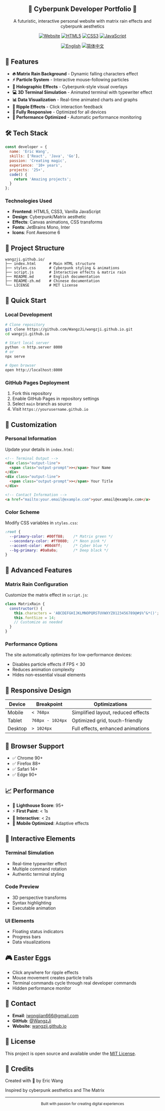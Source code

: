 <div align="center">
  <h2>🚀 Cyberpunk Developer Portfolio 🚀</h2>
  <p>A futuristic, interactive personal website with matrix rain effects and cyberpunk aesthetics</p>
  
  [![Website](https://img.shields.io/badge/website-live-00ff88?style=for-the-badge)](https://wangzji.github.io)
  [![HTML5](https://img.shields.io/badge/HTML5-E34F26?style=for-the-badge&logo=html5&logoColor=white)](https://developer.mozilla.org/en-US/docs/Web/HTML)
  [![CSS3](https://img.shields.io/badge/CSS3-1572B6?style=for-the-badge&logo=css3&logoColor=white)](https://developer.mozilla.org/en-US/docs/Web/CSS)
  [![JavaScript](https://img.shields.io/badge/JavaScript-F7DF1E?style=for-the-badge&logo=javascript&logoColor=black)](https://developer.mozilla.org/en-US/docs/Web/JavaScript)

  [![English](https://img.shields.io/badge/English-d9d9d9?style=flat-square)](README.md)
  [![简体中文](https://img.shields.io/badge/简体中文-d9d9d9?style=flat-square)](README.zh.md)
</div>

## 🌟 Features

- **🔥 Matrix Rain Background** - Dynamic falling characters effect
- **⚡ Particle System** - Interactive mouse-following particles  
- **🌈 Holographic Effects** - Cyberpunk-style visual overlays
- **💻 3D Terminal Simulation** - Animated terminal with typewriter effect
- **📊 Data Visualization** - Real-time animated charts and graphs
- **🎯 Ripple Effects** - Click interaction feedback
- **📱 Fully Responsive** - Optimized for all devices
- **🚀 Performance Optimized** - Automatic performance monitoring

## 🛠️ Tech Stack

```javascript
const developer = {
  name: 'Eric Wang',
  skills: ['React', 'Java', 'Go'],
  passion: 'Creating magic',
  experience: '10+ years',
  projects: '25+',
  code() {
    return 'Amazing projects';
  }
};
```

### Technologies Used
- **Frontend**: HTML5, CSS3, Vanilla JavaScript
- **Design**: Cyberpunk/Matrix aesthetic
- **Effects**: Canvas animations, CSS transforms
- **Fonts**: JetBrains Mono, Inter
- **Icons**: Font Awesome 6

## 📂 Project Structure

```
wangzji.github.io/
├── index.html      # Main HTML structure
├── styles.css      # Cyberpunk styling & animations
├── script.js       # Interactive effects & matrix rain
├── README.md       # English documentation
├── README-zh.md    # Chinese documentation
└── LICENSE         # MIT License
```

## 🚀 Quick Start

### Local Development
```bash
# Clone repository
git clone https://github.com/WangzJi/wangzji.github.io.git
cd wangzji.github.io

# Start local server
python -m http.server 8000
# or
npx serve

# Open browser
open http://localhost:8000
```

### GitHub Pages Deployment
1. Fork this repository
2. Enable GitHub Pages in repository settings
3. Select `main` branch as source
4. Visit `https://yourusername.github.io`

## 🎨 Customization

### Personal Information
Update your details in `index.html`:
```html
<!-- Terminal Output -->
<div class="output-line">
  <span class="output-prompt">></span> Your Name
</div>
<div class="output-line">
  <span class="output-prompt">></span> Your Title
</div>

<!-- Contact Information -->
<a href="mailto:your.email@example.com">your.email@example.com</a>
```

### Color Scheme
Modify CSS variables in `styles.css`:
```css
:root {
  --primary-color: #00ff88;    /* Matrix green */
  --secondary-color: #ff0080;  /* Neon pink */
  --accent-color: #00d4ff;     /* Cyber blue */
  --bg-primary: #0a0a0a;       /* Deep black */
}
```

## 🔧 Advanced Features

### Matrix Rain Configuration
Customize the matrix effect in `script.js`:
```javascript
class MatrixRain {
  constructor() {
    this.characters = 'ABCDEFGHIJKLMNOPQRSTUVWXYZ0123456789@#$%^&*()';
    this.fontSize = 14;
    // Customize as needed
  }
}
```

### Performance Options
The site automatically optimizes for low-performance devices:
- Disables particle effects if FPS < 30
- Reduces animation complexity
- Hides non-essential visual elements

## 📱 Responsive Design

| Device | Breakpoint | Optimizations |
|--------|------------|---------------|
| Mobile | `< 768px` | Simplified layout, reduced effects |
| Tablet | `768px - 1024px` | Optimized grid, touch-friendly |
| Desktop | `> 1024px` | Full effects, enhanced animations |

## 🎯 Browser Support

- ✅ Chrome 90+
- ✅ Firefox 88+
- ✅ Safari 14+
- ✅ Edge 90+

## 📈 Performance

- 🚀 **Lighthouse Score**: 95+ 
- ⚡ **First Paint**: < 1s
- 🎯 **Interactive**: < 2s
- 📱 **Mobile Optimized**: Adaptive effects

## 🤖 Interactive Elements

### Terminal Simulation
- Real-time typewriter effect
- Multiple command rotation
- Authentic terminal styling

### Code Preview
- 3D perspective transforms
- Syntax highlighting
- Executable animation

### UI Elements
- Floating status indicators
- Progress bars
- Data visualizations

## 🎮 Easter Eggs

- Click anywhere for ripple effects
- Mouse movement creates particle trails
- Terminal commands cycle through real developer commands
- Hidden performance monitor

## 📧 Contact

- **Email**: iwongjian666@gmail.com
- **GitHub**: [@WangzJi](https://github.com/WangzJi)
- **Website**: [wangzji.github.io](https://wangzji.github.io)

## 📄 License

This project is open source and available under the [MIT License](LICENSE).

## 🌟 Credits

Created with 💚 by Eric Wang

Inspired by cyberpunk aesthetics and The Matrix

---

<div align="center">
  <sub>Built with passion for creating digital experiences</sub>
</div>
